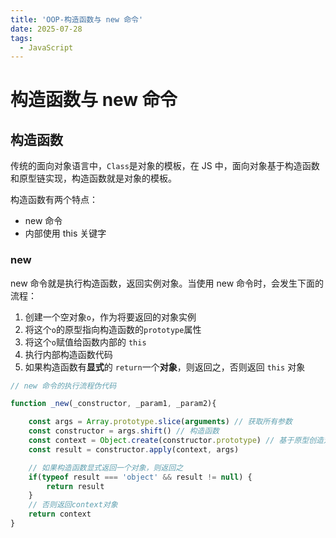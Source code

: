 ```yaml
---
title: 'OOP-构造函数与 new 命令'
date: 2025-07-28
tags:
  - JavaScript
---
```


# 构造函数与 new 命令

## 构造函数

传统的面向对象语言中，`Class`是对象的模板，在 JS 中，面向对象基于构造函数和原型链实现，构造函数就是对象的模板。


构造函数有两个特点：
- new 命令
- 内部使用 this 关键字


### new

new 命令就是执行构造函数，返回实例对象。当使用 new 命令时，会发生下面的流程：

1. 创建一个空对象`o`，作为将要返回的对象实例
2. 将这个`o`的原型指向构造函数的`prototype`属性
3. 将这个`o`赋值给函数内部的 `this`
4. 执行内部构造函数代码
5. 如果构造函数有**显式**的 `return`一个**对象**，则返回之，否则返回 `this` 对象
 
```js
// new 命令的执行流程伪代码

function _new(_constructor, _param1, _param2){

    const args = Array.prototype.slice(arguments) // 获取所有参数
    const constructor = args.shift() // 构造函数
    const context = Object.create(constructor.prototype) // 基于原型创造对象
    const result = constructor.apply(context, args)

    // 如果构造函数显式返回一个对象，则返回之
    if(typeof result === 'object' && result != null) {
        return result
    }
    // 否则返回context对象
    return context
}

```